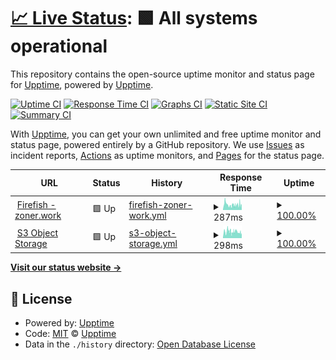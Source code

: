 # [📈 Live Status](https://status.zoner.work): <!--live status--> **🟩 All systems operational**

This repository contains the open-source uptime monitor and status page for [Upptime](https://upptime.js.org), powered by [Upptime](https://github.com/upptime/upptime).

[![Uptime CI](https://github.com/fencore/zoner-upptime/workflows/Uptime%20CI/badge.svg)](https://github.com/fencore/zoner-upptime/actions?query=workflow%3A%22Uptime+CI%22)
[![Response Time CI](https://github.com/fencore/zoner-upptime/workflows/Response%20Time%20CI/badge.svg)](https://github.com/fencore/zoner-upptime/actions?query=workflow%3A%22Response+Time+CI%22)
[![Graphs CI](https://github.com/fencore/zoner-upptime/workflows/Graphs%20CI/badge.svg)](https://github.com/fencore/zoner-upptime/actions?query=workflow%3A%22Graphs+CI%22)
[![Static Site CI](https://github.com/fencore/zoner-upptime/workflows/Static%20Site%20CI/badge.svg)](https://github.com/fencore/zoner-upptime/actions?query=workflow%3A%22Static+Site+CI%22)
[![Summary CI](https://github.com/fencore/zoner-upptime/workflows/Summary%20CI/badge.svg)](https://github.com/fencore/zoner-upptime/actions?query=workflow%3A%22Summary+CI%22)

With [Upptime](https://upptime.js.org), you can get your own unlimited and free uptime monitor and status page, powered entirely by a GitHub repository. We use [Issues](https://github.com/upptime/upptime/issues) as incident reports, [Actions](https://github.com/fencore/zoner-upptime/actions) as uptime monitors, and [Pages](https://status.zoner.work) for the status page.

<!--start: status pages-->
<!-- This summary is generated by Upptime (https://github.com/upptime/upptime) -->
<!-- Do not edit this manually, your changes will be overwritten -->
<!-- prettier-ignore -->
| URL | Status | History | Response Time | Uptime |
| --- | ------ | ------- | ------------- | ------ |
| <img alt="" src="https://icons.duckduckgo.com/ip3/zoner.work.ico" height="13"> [Firefish - zoner.work](https://zoner.work) | 🟩 Up | [firefish-zoner-work.yml](https://github.com/fencore/zoner-upptime/commits/HEAD/history/firefish-zoner-work.yml) | <details><summary><img alt="Response time graph" src="./graphs/firefish-zoner-work/response-time-week.png" height="20"> 287ms</summary><br><a href="https://status.zoner.work/history/firefish-zoner-work"><img alt="Response time 290" src="https://img.shields.io/endpoint?url=https%3A%2F%2Fraw.githubusercontent.com%2Ffencore%2Fzoner-upptime%2FHEAD%2Fapi%2Ffirefish-zoner-work%2Fresponse-time.json"></a><br><a href="https://status.zoner.work/history/firefish-zoner-work"><img alt="24-hour response time 328" src="https://img.shields.io/endpoint?url=https%3A%2F%2Fraw.githubusercontent.com%2Ffencore%2Fzoner-upptime%2FHEAD%2Fapi%2Ffirefish-zoner-work%2Fresponse-time-day.json"></a><br><a href="https://status.zoner.work/history/firefish-zoner-work"><img alt="7-day response time 287" src="https://img.shields.io/endpoint?url=https%3A%2F%2Fraw.githubusercontent.com%2Ffencore%2Fzoner-upptime%2FHEAD%2Fapi%2Ffirefish-zoner-work%2Fresponse-time-week.json"></a><br><a href="https://status.zoner.work/history/firefish-zoner-work"><img alt="30-day response time 291" src="https://img.shields.io/endpoint?url=https%3A%2F%2Fraw.githubusercontent.com%2Ffencore%2Fzoner-upptime%2FHEAD%2Fapi%2Ffirefish-zoner-work%2Fresponse-time-month.json"></a><br><a href="https://status.zoner.work/history/firefish-zoner-work"><img alt="1-year response time 290" src="https://img.shields.io/endpoint?url=https%3A%2F%2Fraw.githubusercontent.com%2Ffencore%2Fzoner-upptime%2FHEAD%2Fapi%2Ffirefish-zoner-work%2Fresponse-time-year.json"></a></details> | <details><summary><a href="https://status.zoner.work/history/firefish-zoner-work">100.00%</a></summary><a href="https://status.zoner.work/history/firefish-zoner-work"><img alt="All-time uptime 100.00%" src="https://img.shields.io/endpoint?url=https%3A%2F%2Fraw.githubusercontent.com%2Ffencore%2Fzoner-upptime%2FHEAD%2Fapi%2Ffirefish-zoner-work%2Fuptime.json"></a><br><a href="https://status.zoner.work/history/firefish-zoner-work"><img alt="24-hour uptime 100.00%" src="https://img.shields.io/endpoint?url=https%3A%2F%2Fraw.githubusercontent.com%2Ffencore%2Fzoner-upptime%2FHEAD%2Fapi%2Ffirefish-zoner-work%2Fuptime-day.json"></a><br><a href="https://status.zoner.work/history/firefish-zoner-work"><img alt="7-day uptime 100.00%" src="https://img.shields.io/endpoint?url=https%3A%2F%2Fraw.githubusercontent.com%2Ffencore%2Fzoner-upptime%2FHEAD%2Fapi%2Ffirefish-zoner-work%2Fuptime-week.json"></a><br><a href="https://status.zoner.work/history/firefish-zoner-work"><img alt="30-day uptime 100.00%" src="https://img.shields.io/endpoint?url=https%3A%2F%2Fraw.githubusercontent.com%2Ffencore%2Fzoner-upptime%2FHEAD%2Fapi%2Ffirefish-zoner-work%2Fuptime-month.json"></a><br><a href="https://status.zoner.work/history/firefish-zoner-work"><img alt="1-year uptime 100.00%" src="https://img.shields.io/endpoint?url=https%3A%2F%2Fraw.githubusercontent.com%2Ffencore%2Fzoner-upptime%2FHEAD%2Fapi%2Ffirefish-zoner-work%2Fuptime-year.json"></a></details>
| <img alt="" src="https://zoner.objects-us-east-1.dream.io/firefish/3441b9cc-2b08-476b-a1ff-d4e1d9abb3d2.png" height="13"> [S3 Object Storage](https://zoner.objects-us-east-1.dream.io/firefish/3441b9cc-2b08-476b-a1ff-d4e1d9abb3d2.png) | 🟩 Up | [s3-object-storage.yml](https://github.com/fencore/zoner-upptime/commits/HEAD/history/s3-object-storage.yml) | <details><summary><img alt="Response time graph" src="./graphs/s3-object-storage/response-time-week.png" height="20"> 298ms</summary><br><a href="https://status.zoner.work/history/s3-object-storage"><img alt="Response time 305" src="https://img.shields.io/endpoint?url=https%3A%2F%2Fraw.githubusercontent.com%2Ffencore%2Fzoner-upptime%2FHEAD%2Fapi%2Fs3-object-storage%2Fresponse-time.json"></a><br><a href="https://status.zoner.work/history/s3-object-storage"><img alt="24-hour response time 245" src="https://img.shields.io/endpoint?url=https%3A%2F%2Fraw.githubusercontent.com%2Ffencore%2Fzoner-upptime%2FHEAD%2Fapi%2Fs3-object-storage%2Fresponse-time-day.json"></a><br><a href="https://status.zoner.work/history/s3-object-storage"><img alt="7-day response time 298" src="https://img.shields.io/endpoint?url=https%3A%2F%2Fraw.githubusercontent.com%2Ffencore%2Fzoner-upptime%2FHEAD%2Fapi%2Fs3-object-storage%2Fresponse-time-week.json"></a><br><a href="https://status.zoner.work/history/s3-object-storage"><img alt="30-day response time 319" src="https://img.shields.io/endpoint?url=https%3A%2F%2Fraw.githubusercontent.com%2Ffencore%2Fzoner-upptime%2FHEAD%2Fapi%2Fs3-object-storage%2Fresponse-time-month.json"></a><br><a href="https://status.zoner.work/history/s3-object-storage"><img alt="1-year response time 305" src="https://img.shields.io/endpoint?url=https%3A%2F%2Fraw.githubusercontent.com%2Ffencore%2Fzoner-upptime%2FHEAD%2Fapi%2Fs3-object-storage%2Fresponse-time-year.json"></a></details> | <details><summary><a href="https://status.zoner.work/history/s3-object-storage">100.00%</a></summary><a href="https://status.zoner.work/history/s3-object-storage"><img alt="All-time uptime 100.00%" src="https://img.shields.io/endpoint?url=https%3A%2F%2Fraw.githubusercontent.com%2Ffencore%2Fzoner-upptime%2FHEAD%2Fapi%2Fs3-object-storage%2Fuptime.json"></a><br><a href="https://status.zoner.work/history/s3-object-storage"><img alt="24-hour uptime 100.00%" src="https://img.shields.io/endpoint?url=https%3A%2F%2Fraw.githubusercontent.com%2Ffencore%2Fzoner-upptime%2FHEAD%2Fapi%2Fs3-object-storage%2Fuptime-day.json"></a><br><a href="https://status.zoner.work/history/s3-object-storage"><img alt="7-day uptime 100.00%" src="https://img.shields.io/endpoint?url=https%3A%2F%2Fraw.githubusercontent.com%2Ffencore%2Fzoner-upptime%2FHEAD%2Fapi%2Fs3-object-storage%2Fuptime-week.json"></a><br><a href="https://status.zoner.work/history/s3-object-storage"><img alt="30-day uptime 100.00%" src="https://img.shields.io/endpoint?url=https%3A%2F%2Fraw.githubusercontent.com%2Ffencore%2Fzoner-upptime%2FHEAD%2Fapi%2Fs3-object-storage%2Fuptime-month.json"></a><br><a href="https://status.zoner.work/history/s3-object-storage"><img alt="1-year uptime 100.00%" src="https://img.shields.io/endpoint?url=https%3A%2F%2Fraw.githubusercontent.com%2Ffencore%2Fzoner-upptime%2FHEAD%2Fapi%2Fs3-object-storage%2Fuptime-year.json"></a></details>

<!--end: status pages-->

[**Visit our status website →**](https://status.zoner.work)

## 📄 License

- Powered by: [Upptime](https://github.com/upptime/upptime)
- Code: [MIT](./LICENSE) © [Upptime](https://upptime.js.org)
- Data in the `./history` directory: [Open Database License](https://opendatacommons.org/licenses/odbl/1-0/)
